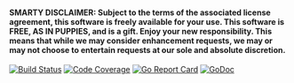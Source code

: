 #### SMARTY DISCLAIMER: Subject to the terms of the associated license agreement, this software is freely available for your use. This software is FREE, AS IN PUPPIES, and is a gift. Enjoy your new responsibility. This means that while we may consider enhancement requests, we may or may not choose to entertain requests at our sole and absolute discretion.

[![Build Status](https://travis-ci.org/smarty/sqldb.svg?branch=master)](https://travis-ci.org/smarty/sqldb)
[![Code Coverage](https://codecov.io/gh/smarty/sqldb/branch/master/graph/badge.svg)](https://codecov.io/gh/smarty/sqldb)
[![Go Report Card](https://goreportcard.com/badge/github.com/smarty/sqldb)](https://goreportcard.com/report/github.com/smarty/sqldb)
[![GoDoc](https://godoc.org/github.com/smarty/sqldb?status.svg)](http://godoc.org/github.com/smarty/sqldb)

